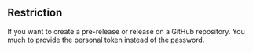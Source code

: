 ## Restriction

If you want to create a pre-release or release on a GitHub repository. You much to provide the personal token instead of the password.
